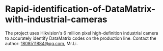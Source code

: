 # Rapid-identification-of-DataMatrix-with-industrial-cameras
The project uses Hikvision's 6 million pixel high-definition industrial camera to accurately identify DataMatrix codes on the production line.
Contact the author: 1808511884@qq.com, Mr.Li.
